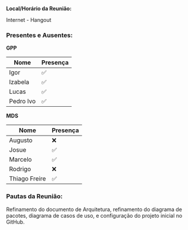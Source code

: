 **Local/Horário da Reunião:**

Internet - Hangout

### Presentes e Ausentes:
**GPP**

Nome      |   Presença
---       |    ---
Igor      |    :white_check_mark:
Izabela   |    :white_check_mark:
Lucas     |    :white_check_mark:
Pedro Ivo |    :white_check_mark:

**MDS**

Nome      |   Presença
---       |    ---
Augusto   |    :x:
Josue     |    :white_check_mark:
Marcelo   |    :white_check_mark:
Rodrigo   |    :x:
Thiago Freire|    :white_check_mark:

### Pautas da Reunião:

Refinamento do documento de Arquitetura, refinamento do diagrama de pacotes, diagrama de casos de uso, e configuração do projeto inicial no GitHub.